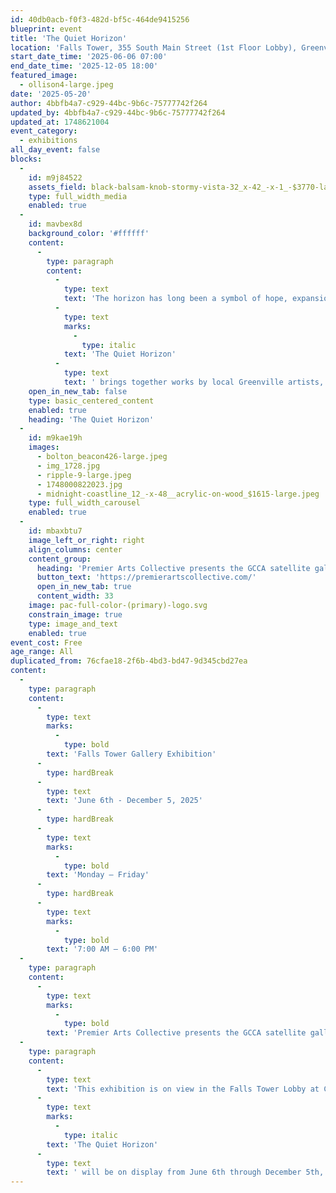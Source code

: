 ```yaml
---
id: 40db0acb-f0f3-482d-bf5c-464de9415256
blueprint: event
title: 'The Quiet Horizon'
location: 'Falls Tower, 355 South Main Street (1st Floor Lobby), Greenville, SC 29601'
start_date_time: '2025-06-06 07:00'
end_date_time: '2025-12-05 18:00'
featured_image:
  - ollison4-large.jpeg
date: '2025-05-20'
author: 4bbfb4a7-c929-44bc-9b6c-75777742f264
updated_by: 4bbfb4a7-c929-44bc-9b6c-75777742f264
updated_at: 1748621004
event_category:
  - exhibitions
all_day_event: false
blocks:
  -
    id: m9j84522
    assets_field: black-balsam-knob-stormy-vista-32_x-42_-x-1_-$3770-large.jpeg
    type: full_width_media
    enabled: true
  -
    id: mavbex8d
    background_color: '#ffffff'
    content:
      -
        type: paragraph
        content:
          -
            type: text
            text: 'The horizon has long been a symbol of hope, expansion, and future possibility. '
          -
            type: text
            marks:
              -
                type: italic
            text: 'The Quiet Horizon'
          -
            type: text
            text: ' brings together works by local Greenville artists, Steve Courchaine, Meredith Piper, Alexander Rouse, Jonathan Bolton, Olivia Perrault, and Darius Ollison, each offering a unique interpretation of landscapes where the vanishing point leads not only to a visual destination but to emotional release. Through drawing, painting, and photography, these artists explore how distance, openness, and the suggestion of infinity can foster mindfulness, calm, and a renewed sense of purpose.'
    open_in_new_tab: false
    type: basic_centered_content
    enabled: true
    heading: 'The Quiet Horizon'
  -
    id: m9kae19h
    images:
      - bolton_beacon426-large.jpeg
      - img_1728.jpg
      - ripple-9-large.jpeg
      - 1748000822023.jpg
      - midnight-coastline_12_-x-48__acrylic-on-wood_$1615-large.jpeg
    type: full_width_carousel
    enabled: true
  -
    id: mbaxbtu7
    image_left_or_right: right
    align_columns: center
    content_group:
      heading: 'Premier Arts Collective presents the GCCA satellite gallery at Falls Tower'
      button_text: 'https://premierartscollective.com/'
      open_in_new_tab: true
      content_width: 33
    image: pac-full-color-(primary)-logo.svg
    constrain_image: true
    type: image_and_text
    enabled: true
event_cost: Free
age_range: All
duplicated_from: 76cfae18-2f6b-4bd3-bd47-9d345cbd27ea
content:
  -
    type: paragraph
    content:
      -
        type: text
        marks:
          -
            type: bold
        text: 'Falls Tower Gallery Exhibition'
      -
        type: hardBreak
      -
        type: text
        text: 'June 6th - December 5, 2025'
      -
        type: hardBreak
      -
        type: text
        marks:
          -
            type: bold
        text: 'Monday – Friday'
      -
        type: hardBreak
      -
        type: text
        marks:
          -
            type: bold
        text: '7:00 AM – 6:00 PM'
  -
    type: paragraph
    content:
      -
        type: text
        marks:
          -
            type: bold
        text: 'Premier Arts Collective presents the GCCA satellite gallery at Falls Tower'
  -
    type: paragraph
    content:
      -
        type: text
        text: 'This exhibition is on view in the Falls Tower Lobby at Camperdown Plaza, a dynamic setting in the heart of downtown Greenville. Presented by Premier Arts Collective in partnership with Greenville Center for Creative Arts, this satellite gallery aims to highlight the transformative power of the arts. Together, PAC and GCCA provide a platform for artists whose work fosters healing, hope, and inspiration within the community. '
      -
        type: text
        marks:
          -
            type: italic
        text: 'The Quiet Horizon'
      -
        type: text
        text: ' will be on display from June 6th through December 5th, 2025.'
---
```

